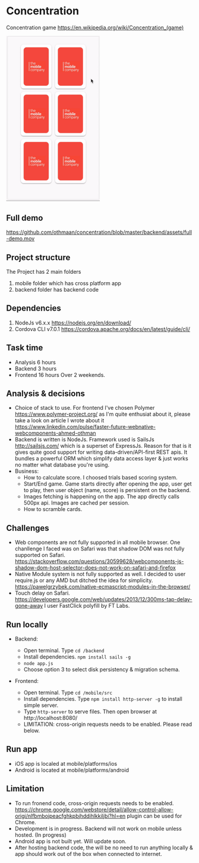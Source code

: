# Concentration
Concentration game https://en.wikipedia.org/wiki/Concentration_(game)

<div>
<img src="https://github.com/othmaan/concentration/blob/master/backend/assets/demo1.gif" alt="demo" width="50%">
</div>

## Full demo
https://github.com/othmaan/concentration/blob/master/backend/assets/full-demo.mov

## Project structure
The Project has 2 main folders 
1. mobile folder which has cross platform app
2. backend folder has backend code

## Dependencies
1. NodeJs v6.x.x https://nodejs.org/en/download/
2. Cordova CLI v7.0.1 https://cordova.apache.org/docs/en/latest/guide/cli/

## Task time
- Analysis 6 hours
- Backend 3 hours
- Frontend 16 hours
Over 2 weekends.

## Analysis & decisions 
- Choice of stack to use. For frontend I've chosen Polymer https://www.polymer-project.org/ as I'm quite enthusiat about it, please take a look on article I wrote about it https://www.linkedin.com/pulse/faster-future-webnative-webcomponents-ahmed-othman
- Backend is written is NodeJs. Framework used is SailsJs http://sailsjs.com/ which is a superset of ExpressJs. Reason for that is it gives quite good support for writing data-driven/API-first REST apis.  It bundles a powerful ORM which simplify data access layer & just works no matter what database you're using.
- Business:
  - How to calculate score. I choosed trials based scoring system.
  - Start/End game. Game starts directly after opening the app, user get to play, then user object (name, score) is persistent on the backend.
  - Images fetching is happening on the app. The app directly calls 500px api. Images are cached per session.
  - How to scramble cards.
  
 ## Challenges
 - Web components are not fully supported in all mobile browser. One chanllenge I faced was on Safari was that shadow DOM was not fully supported on Safari. https://stackoverflow.com/questions/30599628/webcomponents-js-shadow-dom-host-selector-does-not-work-on-safari-and-firefox
 - Native Module system is not fully supported as well. I decided to user require.js or any AMD but ditched the idea for simplicity. https://pawelgrzybek.com/native-ecmascript-modules-in-the-browser/
 - Touch delay on Safari. https://developers.google.com/web/updates/2013/12/300ms-tap-delay-gone-away I user FastClick polyfill by FT Labs.
 
 
## Run locally
- Backend: 
  - Open terminal. Type `cd /backend`
  - Install dependencies. `npm install sails -g`
  - `node app.js`
  - Choose option 3 to select disk persistency & migration schema.  
  
- Frontend:
  -  Open terminal. Type `cd /mobile/src`
  - Install dependencies. Type `npm install http-server -g` to install simple server.
  - Type `http-server` to serve files. Then open browser at http://localhost:8080/
  - LIMITATION: cross-origin requests needs to be enabled. Please read below.

## Run app
- iOS app is localed at mobile/platforms/ios
- Android is located at mobile/platforms/android

## Limitation
- To run fronend code, cross-origin requests needs to be enabled. https://chrome.google.com/webstore/detail/allow-control-allow-origi/nlfbmbojpeacfghkpbjhddihlkkiljbi?hl=en plugin can be used for Chrome. 
- Development is in progress. Backend will not work on mobile unless hosted. (In progress)
- Android app is not built yet. Will update soon.
- After hosting backend code, the will be no need to run anything locally & app should work out of the box when connected to internet.
 
